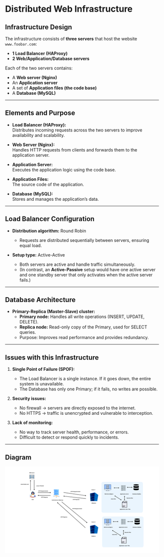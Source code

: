 # Distributed Web Infrastructure  

## Infrastructure Design  

The infrastructure consists of **three servers** that host the website `www.foobar.com`:  

- **1 Load Balancer (HAProxy)**  
- **2 Web/Application/Database servers**  

Each of the two servers contains:  
- A **Web server (Nginx)**  
- An **Application server**  
- A set of **Application files (the code base)**  
- A **Database (MySQL)**  

---

## Elements and Purpose  

- **Load Balancer (HAProxy):**  
  Distributes incoming requests across the two servers to improve availability and scalability.  

- **Web Server (Nginx):**  
  Handles HTTP requests from clients and forwards them to the application server.  

- **Application Server:**  
  Executes the application logic using the code base.  

- **Application Files:**  
  The source code of the application.  

- **Database (MySQL):**  
  Stores and manages the application’s data.  

---

## Load Balancer Configuration  

- **Distribution algorithm:** Round Robin  
  - Requests are distributed sequentially between servers, ensuring equal load.  

- **Setup type:** Active-Active  
  - Both servers are active and handle traffic simultaneously.  
  - (In contrast, an **Active-Passive** setup would have one active server and one standby server that only activates when the active server fails.)  

---

## Database Architecture  

- **Primary-Replica (Master-Slave) cluster:**  
  - **Primary node:** Handles all write operations (INSERT, UPDATE, DELETE).  
  - **Replica node:** Read-only copy of the Primary, used for SELECT queries.  
  - Purpose: Improves read performance and provides redundancy.  

---

## Issues with this Infrastructure  

1. **Single Point of Failure (SPOF):**  
   - The Load Balancer is a single instance. If it goes down, the entire system is unavailable.  
   - The Database has only one Primary; if it fails, no writes are possible.  

2. **Security issues:**  
   - No firewall → servers are directly exposed to the internet.  
   - No HTTPS → traffic is unencrypted and vulnerable to interception.  

3. **Lack of monitoring:**  
   - No way to track server health, performance, or errors.  
   - Difficult to detect or respond quickly to incidents.  

---

## Diagram  

![Distributed web infrastructure](./images/Distributed_web_infrastructure.png) 
